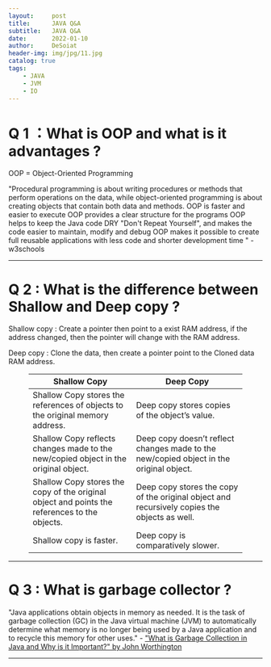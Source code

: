 ```yaml
---
layout:     post
title:      JAVA Q&A
subtitle:   JAVA Q&A
date:       2022-01-10
author:     DeSoiat
header-img: img/jpg/11.jpg
catalog: true
tags: 
    - JAVA
    - JVM
    - IO
---
```



# Q 1 ：What is OOP and what is it advantages ?

OOP = Object-Oriented Programming

"Procedural programming is about writing procedures or methods that perform operations on the data, while object-oriented programming is about creating objects that contain both data and methods.
OOP is faster and easier to execute
OOP provides a clear structure for the programs
OOP helps to keep the Java code DRY "Don't Repeat Yourself", and makes the code easier to maintain, modify and debug
OOP makes it possible to create full reusable applications with less code and shorter development time " - w3schools

---

# Q 2 : What is the difference between Shallow and Deep copy ?

Shallow copy : Create a pointer then point to a exist RAM address, if the address changed, then the pointer will change with the RAM address.

Deep copy : Clone the data, then create a pointer point to the Cloned data RAM address.

<figure class="table"><table><thead><tr><th>Shallow Copy</th><th>Deep Copy</th></tr></thead><tbody><tr><td>Shallow Copy stores the references of objects to the original memory address. &nbsp;&nbsp;</td><td>Deep copy stores copies of the object’s value.</td></tr><tr><td>Shallow Copy reflects changes made to the new/copied object in the original object.</td><td>Deep copy doesn’t reflect changes made to the new/copied object in the original object.</td></tr><tr><td>Shallow Copy stores the copy of the original object and points the references to the objects.</td><td>Deep copy stores the copy of the original object and recursively copies the objects as well.</td></tr><tr><td>Shallow copy is faster.</td><td>Deep copy is comparatively slower.</td></tr></tbody></table></figure>

---

# Q 3 : What is garbage collector ?

"Java applications obtain objects in memory as needed. It is the task of garbage collection (GC) in the Java virtual machine (JVM) to automatically determine what memory is no longer being used by a Java application and to recycle this memory for other uses." - ["What is Garbage Collection in Java
and Why is it Important?" by John Worthington](https://www.eginnovations.com/blog/what-is-garbage-collection-java/)

---








